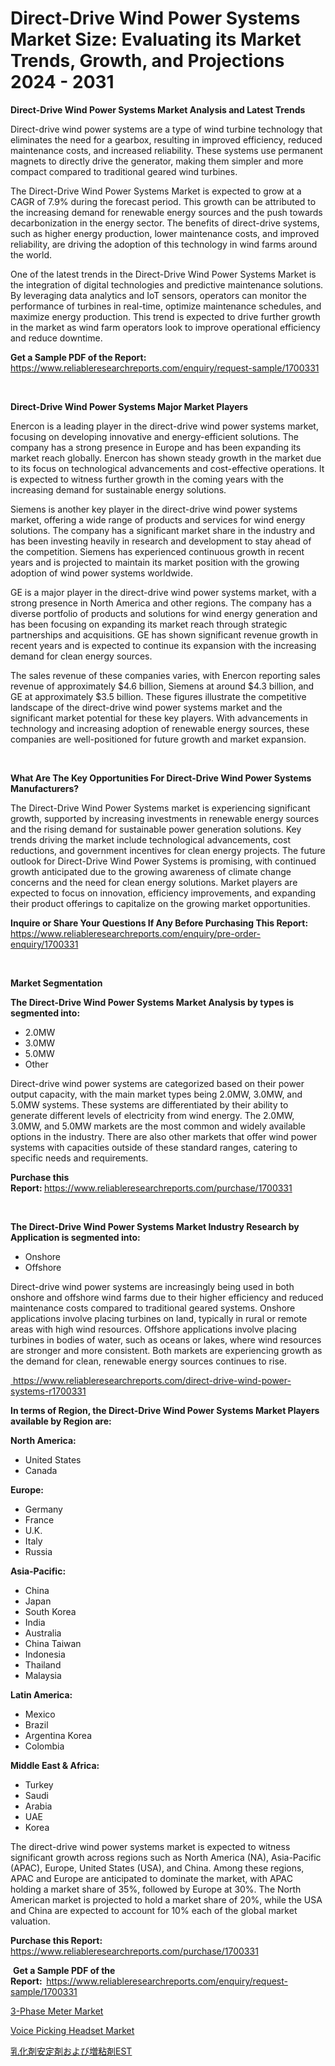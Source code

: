 <p><h1>Direct-Drive Wind Power Systems Market Size: Evaluating its Market Trends, Growth, and Projections 2024 - 2031</h1></p><p><strong>Direct-Drive Wind Power Systems Market Analysis and Latest Trends</strong></p>
<p><p>Direct-drive wind power systems are a type of wind turbine technology that eliminates the need for a gearbox, resulting in improved efficiency, reduced maintenance costs, and increased reliability. These systems use permanent magnets to directly drive the generator, making them simpler and more compact compared to traditional geared wind turbines.</p><p>The Direct-Drive Wind Power Systems Market is expected to grow at a CAGR of 7.9% during the forecast period. This growth can be attributed to the increasing demand for renewable energy sources and the push towards decarbonization in the energy sector. The benefits of direct-drive systems, such as higher energy production, lower maintenance costs, and improved reliability, are driving the adoption of this technology in wind farms around the world.</p><p>One of the latest trends in the Direct-Drive Wind Power Systems Market is the integration of digital technologies and predictive maintenance solutions. By leveraging data analytics and IoT sensors, operators can monitor the performance of turbines in real-time, optimize maintenance schedules, and maximize energy production. This trend is expected to drive further growth in the market as wind farm operators look to improve operational efficiency and reduce downtime.</p></p>
<p><strong>Get a Sample PDF of the Report:&nbsp;</strong> <a href="https://www.reliableresearchreports.com/enquiry/request-sample/1700331">https://www.reliableresearchreports.com/enquiry/request-sample/1700331</a></p>
<p>&nbsp;</p>
<p><strong>Direct-Drive Wind Power Systems Major Market Players</strong></p>
<p><p>Enercon is a leading player in the direct-drive wind power systems market, focusing on developing innovative and energy-efficient solutions. The company has a strong presence in Europe and has been expanding its market reach globally. Enercon has shown steady growth in the market due to its focus on technological advancements and cost-effective operations. It is expected to witness further growth in the coming years with the increasing demand for sustainable energy solutions.</p><p>Siemens is another key player in the direct-drive wind power systems market, offering a wide range of products and services for wind energy solutions. The company has a significant market share in the industry and has been investing heavily in research and development to stay ahead of the competition. Siemens has experienced continuous growth in recent years and is projected to maintain its market position with the growing adoption of wind power systems worldwide.</p><p>GE is a major player in the direct-drive wind power systems market, with a strong presence in North America and other regions. The company has a diverse portfolio of products and solutions for wind energy generation and has been focusing on expanding its market reach through strategic partnerships and acquisitions. GE has shown significant revenue growth in recent years and is expected to continue its expansion with the increasing demand for clean energy sources.</p><p>The sales revenue of these companies varies, with Enercon reporting sales revenue of approximately $4.6 billion, Siemens at around $4.3 billion, and GE at approximately $3.5 billion. These figures illustrate the competitive landscape of the direct-drive wind power systems market and the significant market potential for these key players. With advancements in technology and increasing adoption of renewable energy sources, these companies are well-positioned for future growth and market expansion.</p></p>
<p>&nbsp;</p>
<p><strong>What Are The Key Opportunities For Direct-Drive Wind Power Systems Manufacturers?</strong></p>
<p><p>The Direct-Drive Wind Power Systems market is experiencing significant growth, supported by increasing investments in renewable energy sources and the rising demand for sustainable power generation solutions. Key trends driving the market include technological advancements, cost reductions, and government incentives for clean energy projects. The future outlook for Direct-Drive Wind Power Systems is promising, with continued growth anticipated due to the growing awareness of climate change concerns and the need for clean energy solutions. Market players are expected to focus on innovation, efficiency improvements, and expanding their product offerings to capitalize on the growing market opportunities.</p></p>
<p><strong>Inquire or Share Your Questions If Any Before Purchasing This Report:</strong> <a href="https://www.reliableresearchreports.com/enquiry/pre-order-enquiry/1700331">https://www.reliableresearchreports.com/enquiry/pre-order-enquiry/1700331</a></p>
<p>&nbsp;</p>
<p><strong>Market Segmentation</strong></p>
<p><strong>The Direct-Drive Wind Power Systems Market Analysis by types is segmented into:</strong></p>
<p><ul><li>2.0MW</li><li>3.0MW</li><li>5.0MW</li><li>Other</li></ul></p>
<p><p>Direct-drive wind power systems are categorized based on their power output capacity, with the main market types being 2.0MW, 3.0MW, and 5.0MW systems. These systems are differentiated by their ability to generate different levels of electricity from wind energy. The 2.0MW, 3.0MW, and 5.0MW markets are the most common and widely available options in the industry. There are also other markets that offer wind power systems with capacities outside of these standard ranges, catering to specific needs and requirements.</p></p>
<p><strong>Purchase this Report:&nbsp;</strong><a href="https://www.reliableresearchreports.com/purchase/1700331">https://www.reliableresearchreports.com/purchase/1700331</a></p>
<p>&nbsp;</p>
<p><strong>The Direct-Drive Wind Power Systems Market Industry Research by Application is segmented into:</strong></p>
<p><ul><li>Onshore</li><li>Offshore</li></ul></p>
<p><p>Direct-drive wind power systems are increasingly being used in both onshore and offshore wind farms due to their higher efficiency and reduced maintenance costs compared to traditional geared systems. Onshore applications involve placing turbines on land, typically in rural or remote areas with high wind resources. Offshore applications involve placing turbines in bodies of water, such as oceans or lakes, where wind resources are stronger and more consistent. Both markets are experiencing growth as the demand for clean, renewable energy sources continues to rise.</p></p>
<p><a href="https://www.reliableresearchreports.com/direct-drive-wind-power-systems-r1700331">&nbsp;https://www.reliableresearchreports.com/direct-drive-wind-power-systems-r1700331</a></p>
<p><strong>In terms of Region, the Direct-Drive Wind Power Systems Market Players available by Region are:</strong></p>
<p>
    <p> <strong> North America: </strong>
        <ul>
            <li>United States</li>
            <li>Canada</li>
        </ul>
        </p> 
    <p> <strong> Europe: </strong>
        <ul>
            <li>Germany</li>
            <li>France</li>
            <li>U.K.</li>
            <li>Italy</li>
            <li>Russia</li>
        </ul>
        </p> 
    <p> <strong> Asia-Pacific: </strong>
        <ul>
            <li>China</li>
            <li>Japan</li>
            <li>South Korea</li>
            <li>India</li>
            <li>Australia</li>
            <li>China Taiwan</li>
            <li>Indonesia</li>
            <li>Thailand</li>
            <li>Malaysia</li>
        </ul>
        </p> 
    <p> <strong> Latin America: </strong>
        <ul>
            <li>Mexico</li>
            <li>Brazil</li>
            <li>Argentina Korea</li>
            <li>Colombia</li>
        </ul>
        </p> 
    <p> <strong> Middle East & Africa: </strong>
        <ul>
            <li>Turkey</li>
            <li>Saudi</li>
            <li>Arabia</li>
            <li>UAE</li>
            <li>Korea</li>
        </ul>
    </p>
    </p>
<p><p>The direct-drive wind power systems market is expected to witness significant growth across regions such as North America (NA), Asia-Pacific (APAC), Europe, United States (USA), and China. Among these regions, APAC and Europe are anticipated to dominate the market, with APAC holding a market share of 35%, followed by Europe at 30%. The North American market is projected to hold a market share of 20%, while the USA and China are expected to account for 10% each of the global market valuation.</p></p>
<p><strong>Purchase this Report: </strong><a href="https://www.reliableresearchreports.com/purchase/1700331">https://www.reliableresearchreports.com/purchase/1700331</a></p>
<p>&nbsp;<strong>Get a Sample PDF of the Report:&nbsp;&nbsp;</strong><a href="https://www.reliableresearchreports.com/enquiry/request-sample/1700331">https://www.reliableresearchreports.com/enquiry/request-sample/1700331</a></p>
<p><strong></strong></p>
<p><p><a href="https://github.com/EveKerluke2023/Market-Research-Report-List-1/blob/main/3-phase-meter-market.md">3-Phase Meter Market</a></p><p><a href="https://view.publitas.com/reportprime-1/an-in-depth-analysis-of-the-global-voice-picking-headset-market-scope-and-its-rapid-growing-8-9-cagr-forcasted-for-period-from-2024-to-2031/">Voice Picking Headset Market</a></p><p><a href="https://github.com/one-cool-chick/Market-Research-Report-List-2/blob/main/1826908124752.md">乳化剤安定剤および増粘剤EST</a></p></p>